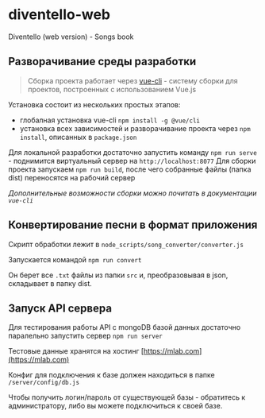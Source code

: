 # diventello-web

Diventello (web version) - Songs book

## Разворачивание среды разработки

> Сборка проекта работает через [vue-cli](https://cli.vuejs.org/) - систему сборки для проектов, построенных с использованием Vue.js

Установка состоит из нескольких простых этапов:

- глобалная установка vue-cli `npm install -g @vue/cli`
- установка всех зависимостей и разворачивание проекта через `npm install`, описанных в `package.json`

Для локальной разработки достаточно запустить команду `npm run serve` - поднимится виртуальный сервер на `http://localhost:8077`
Для сборки проекта запускаем `npm run build`, после чего собранные файлы (папка dist) переносятся на рабочий сервер

_Дополнительные возможности сборки можно почитать в документации `vue-cli`_

## Конвертирование песни в формат приложения

Скрипт обработки лежит в `node_scripts/song_converter/converter.js`

Запускается командой `npm run convert`

Он берет все `.txt` файлы из папки `src` и, преобразовывая в json, складывает в папку dist.

## Запуск API сервера

Для тестирования работы API с mongoDB базой данных достаточно паралельно запустить сервер `npm run server`

Тестовые данные хранятся на хостинг [https://mlab.com](https://mlab.com)

Конфиг для подключения к базе должен находиться в папке `/server/config/db.js`

Чтобы получить логин/пароль от существующей базы - обратитесь к администратору, либо вы можете подключиться к своей базе.
